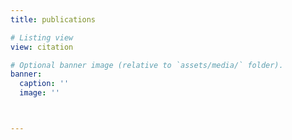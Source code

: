 ```yaml
---
title: publications

# Listing view
view: citation

# Optional banner image (relative to `assets/media/` folder).
banner:
  caption: ''
  image: ''



---
```

